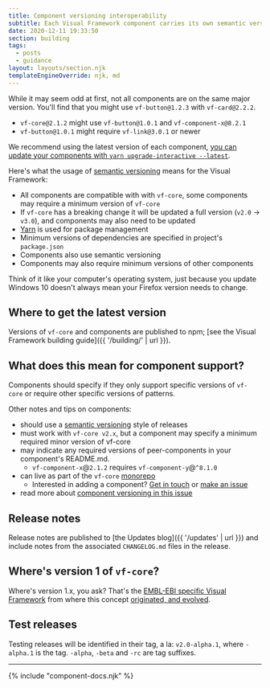 ```yaml
---
title: Component versioning interoperability
subtitle: Each Visual Framework component carries its own semantic versioning.
date: 2020-12-11 19:33:50
section: building
tags:
  - posts
  - guidance
layout: layouts/section.njk
templateEngineOverride: njk, md
---
```


While it may seem odd at first, not all components are on the same major version. You'll find that you might use `vf-button@1.2.3` with `vf-card@2.2.2`.

- `vf-core​@2.1.2` might use `vf-button​@1.0.1` and `vf-component-x​@8.2.1`
- `vf-button@1.0.1` might require `vf-link@3.0.1` or newer

We recommend using the latest version of each component, [you can update your components with `yarn upgrade-interactive --latest`](https://stable.visual-framework.dev/troubleshooting/).

Here's what the usage of [semantic versioning](https://docs.npmjs.com/about-semantic-versioning) means for the Visual Framework:

- All components are compatible with with `vf-core`, some components may require a minimum version of `vf-core`
- If `vf-core` has a breaking change it will be updated a full version (`v2.0` → `v3.0`), and components may also need to be updated
- [Yarn](https://yarnpkg.com/lang/en/) is used for package management
- Minimum versions of dependencies are specified in project's `package.json`
- Components also use semantic versioning
- Components may also require minimum versions of other components

Think of it like your computer's operating system, just because you update Windows 10 doesn't always mean your Firefox version needs to change.

## Where to get the latest version

Versions of `vf-core` and components are published to npm; [see the Visual Framework building guide]({{ '/building/' | url }}).

## What does this mean for component support?

Components should specify if they only support specific versions of `vf-core` or require other specific versions of patterns.

Other notes and tips on components:

- should use a [semantic versioning](https://semver.org/) style of releases
- must work with `vf-core v2.x`, but a component may specify a minimum required minor version of vf-core
- may indicate any required versions of peer-components in your component's README.md.
    - `vf-component-x`@`2.1.2` requires `vf-component-y`@`^8.1.0`
- can live as part of the `vf-core` [monorepo](https://www.toptal.com/front-end/guide-to-monorepos/)
    - Interested in adding a component? [Get in touch](https://join.slack.com/t/visual-framework/shared_invite/enQtNDAxNzY0NDg4NTY0LWFhMjEwNGY3ZTk3NWYxNWVjOWQ1ZWE4YjViZmY1YjBkMDQxMTNlNjQ0N2ZiMTQ1ZTZiMGM4NjU5Y2E0MjM3ZGQ) or [make an issue](https://github.com/visual-framework/vf-core/issues/new/choose)
- read more about [component versioning in this issue](https://github.com/visual-framework/vf-core/issues/119)

## Release notes

Release notes are published to [the Updates blog]({{ '/updates' | url }}) and include notes from the associated `CHANGELOG.md` files in the release.

## Where's version 1 of `vf-core`?

Where's version 1.x, you ask? That's the [EMBL-EBI specific Visual Framework](https://github.com/ebiwd/EBI-Framework) from where this concept [originated, and evolved](https://blogs.embl.org/communications/2018/09/12/faster-scientific-websites-through-reusability/).

## Test releases

Testing releases will be identified in their tag, a la: `v2.0-alpha.1`, where `-alpha.1` is the tag. `-alpha`, `-beta` and `-rc` are tag suffixes.

<hr/>

{% include "component-docs.njk" %}
